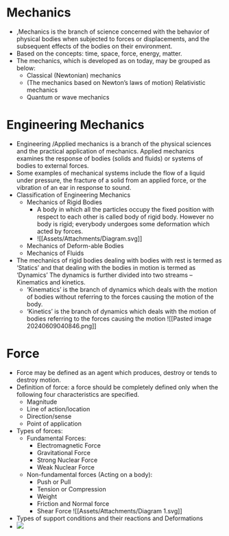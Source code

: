 # Mechanics
- ,Mechanics is the branch of science concerned with the behavior of physical bodies when subjected to forces or displacements, and the subsequent effects of the bodies on their environment.
- Based on the concepts: time, space, force, energy, matter. 
- The mechanics, which is developed as on today, may be grouped as below:
	- Classical (Newtonian) mechanics
	- (The mechanics based on Newton’s laws of motion) Relativistic mechanics
	- Quantum or wave mechanics
# Engineering Mechanics
- Engineering /Applied mechanics is a branch of the physical sciences and the practical application of mechanics. Applied mechanics examines the response of bodies (solids and fluids) or systems of bodies to external forces. 
- Some examples of mechanical systems include the flow of   a liquid under pressure, the fracture of a solid from an applied force, or the vibration of an ear in response to sound.
- Classification of Engineering Mechanics
	- Mechanics of Rigid Bodies
		- A body in which all the particles occupy the fixed position with respect to each other is called body of rigid body. However no body is rigid; everybody undergoes some deformation which acted by forces.
		- ![[Assets/Attachments/Diagram.svg]]
	- Mechanics of Deform-able Bodies
	- Mechanics of Fluids
- The mechanics of rigid bodies dealing with bodies with rest is termed as ‘Statics’ and that dealing with the bodies in motion is termed as ‘Dynamics’ The dynamics is further divided into two streams – Kinematics and kinetics.
	- ‘Kinematics’ is the branch of dynamics which deals with the motion of bodies without referring to the forces causing the motion of the body.
	- ‘Kinetics’ is the branch of dynamics which deals with the motion of bodies referring to the forces causing the motion
 ![[Pasted image 20240609040846.png]]
# Force
- Force may be defined as an agent which produces, destroy or tends to destroy motion.
- Definition of force: a force should be completely defined only when the following four characteristics are specified.
	- Magnitude
	- Line of action/location
	- Direction/sense
	- Point of application
- Types of forces:
	- Fundamental Forces:
		- Electromagnetic Force 
		- Gravitational Force 
		- Strong Nuclear Force 
		- Weak Nuclear Force
	- Non-fundamental forces (Acting on a body):
		- Push or Pull
		- Tension or Compression
		- Weight
		- Friction and Normal force
		- Shear Force
![[Assets/Attachments/Diagram 1.svg]]
- Types of support conditions and their reactions and Deformations
- **![](https://lh7-us.googleusercontent.com/slidesz/AGV_vUeJExgZxDrN0iB8IiG1l76L2brBLzBYcWVnJ9kbx3woJ74hABMKtB9e09i7-S0mPX6BjygnN0vroeaYe9eEdN1qBwWBW43Xhb9DyRfo9EmeGPuLF9OSRSltnpJ8VIcETPiOPiFSrOrUhpEkPRMx13bN4YVhOdXLZH5mFIGLtFoEaOrCSpU1tVo=s2048?key=U-ZnGEtyQ41XV8UzUCKisQ)**

 

